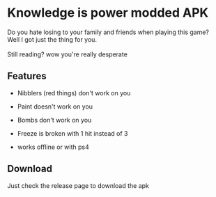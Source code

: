 # Knowledge is power modded APK

Do you hate losing to your family and friends when playing this game? 
<br> Well I got just the thing for you.
<br> <br> Still reading? wow you're really desperate


## Features 

- Nibblers (red things) don't work on  you

- Paint doesn't work on  you

- Bombs don't work on you

- Freeze is broken with 1 hit instead of 3

- works offline or with ps4 

## Download 

Just check the release page to download the apk
